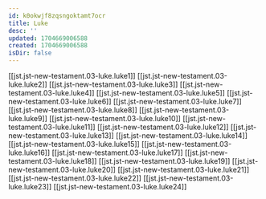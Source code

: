 ```yaml
---
id: k0okwjf8zqsngoktamt7ocr
title: Luke
desc: ''
updated: 1704669006588
created: 1704669006588
isDir: false
---
```

[[jst.jst-new-testament.03-luke.luke1]]
[[jst.jst-new-testament.03-luke.luke2]]
[[jst.jst-new-testament.03-luke.luke3]]
[[jst.jst-new-testament.03-luke.luke4]]
[[jst.jst-new-testament.03-luke.luke5]]
[[jst.jst-new-testament.03-luke.luke6]]
[[jst.jst-new-testament.03-luke.luke7]]
[[jst.jst-new-testament.03-luke.luke8]]
[[jst.jst-new-testament.03-luke.luke9]]
[[jst.jst-new-testament.03-luke.luke10]]
[[jst.jst-new-testament.03-luke.luke11]]
[[jst.jst-new-testament.03-luke.luke12]]
[[jst.jst-new-testament.03-luke.luke13]]
[[jst.jst-new-testament.03-luke.luke14]]
[[jst.jst-new-testament.03-luke.luke15]]
[[jst.jst-new-testament.03-luke.luke16]]
[[jst.jst-new-testament.03-luke.luke17]]
[[jst.jst-new-testament.03-luke.luke18]]
[[jst.jst-new-testament.03-luke.luke19]]
[[jst.jst-new-testament.03-luke.luke20]]
[[jst.jst-new-testament.03-luke.luke21]]
[[jst.jst-new-testament.03-luke.luke22]]
[[jst.jst-new-testament.03-luke.luke23]]
[[jst.jst-new-testament.03-luke.luke24]]
